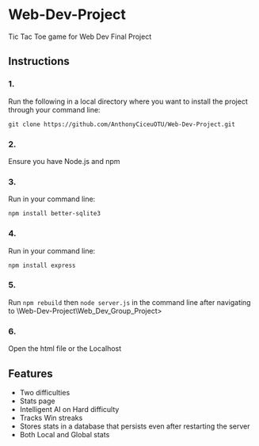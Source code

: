 # Web-Dev-Project
Tic Tac Toe game for Web Dev Final Project

## Instructions
### 1.

Run the following in a local directory where you want to install the project through your command line:

`git clone https://github.com/AnthonyCiceuOTU/Web-Dev-Project.git`

### 2.

Ensure you have Node.js and npm

### 3.

Run in your command line:

`npm install better-sqlite3`

### 4.

Run in your command line:

`npm install express`

### 5.
Run `npm rebuild` then `node server.js` in the command line after navigating to 
\Web-Dev-Project\Web_Dev_Group_Project>

### 6.
Open the html file or the Localhost

## Features
- Two difficulties
- Stats page
- Intelligent AI on Hard difficulty
- Tracks Win streaks
- Stores stats in a database that persists even after restarting the server
- Both Local and Global stats